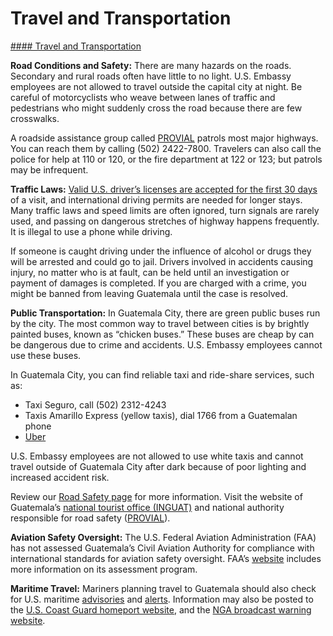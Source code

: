 # Travel and Transportation

[#### Travel and Transportation](javascript:void(0); "Travel and Transportation")

**Road Conditions and Safety:** There are many hazards on the roads. Secondary and rural roads often have little to no light. U.S. Embassy employees are not allowed to travel outside the capital city at night. Be careful of motorcyclists who weave between lanes of traffic and pedestrians who might suddenly cross the road because there are few crosswalks.

A roadside assistance group called [PROVIAL](https://provial.gob.gt/) patrols most major highways. You can reach them by calling (502) 2422-7800. Travelers can also call the police for help at 110 or 120, or the fire department at 122 or 123; but patrols may be infrequent.

**Traffic Laws:** [Valid U.S. driver’s licenses are accepted for the first 30 days](https://gt.usembassy.gov/driver-licenses/) of a visit, and international driving permits are needed for longer stays. Many traffic laws and speed limits are often ignored, turn signals are rarely used, and passing on dangerous stretches of highway happens frequently. It is illegal to use a phone while driving.

If someone is caught driving under the influence of alcohol or drugs they will be arrested and could go to jail. Drivers involved in accidents causing injury, no matter who is at fault, can be held until an investigation or payment of damages is completed. If you are charged with a crime, you might be banned from leaving Guatemala until the case is resolved.

**Public Transportation:** In Guatemala City, there are green public buses run by the city. The most common way to travel between cities is by brightly painted buses, known as “chicken buses.” These buses are cheap by can be dangerous due to crime and accidents. U.S. Embassy employees cannot use these buses.

In Guatemala City, you can find reliable taxi and ride-share services, such as:

* Taxi Seguro, call (502) 2312-4243
* Taxis Amarillo Express (yellow taxis), dial 1766 from a Guatemalan phone
* [Uber](https://www.uber.com)

U.S. Embassy employees are not allowed to use white taxis and cannot travel outside of Guatemala City after dark because of poor lighting and increased accident risk.

Review our [Road Safety page](http://travel.state.gov/content/passports/english/go/safety/road.html) for more information. Visit the website of Guatemala’s [national tourist office (INGUAT)](https://inguat.gob.gt/) and national authority responsible for road safety ([PROVIAL](https://provial.gob.gt/)).

**Aviation Safety Oversight:** The U.S. Federal Aviation Administration (FAA) has not assessed Guatemala’s Civil Aviation Authority for compliance with international standards for aviation safety oversight. FAA’s [website](https://www.faa.gov/about/initiatives/iasa) includes more information on its assessment program.

**Maritime Travel:** Mariners planning travel to Guatemala should also check for U.S. maritime [advisories](https://www.maritime.dot.gov/msci-advisories) and [alerts](https://www.maritime.dot.gov/msci-alerts). Information may also be posted to the [U.S. Coast Guard homeport website](https://homeport.uscg.mil/), and the [NGA broadcast warning website](https://msi.nga.mil/NavWarnings).